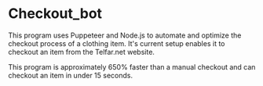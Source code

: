 # Checkout_bot

This program uses Puppeteer and Node.js to automate and optimize the checkout process of a clothing item. It's current setup enables it to checkout an item from the Telfar.net website.

This program is approximately 650% faster than a manual checkout and can checkout an item in under 15 seconds.